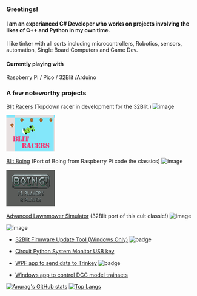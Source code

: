 ### Greetings!

#### I am an experianced C# Developer who works on projects involving the likes of C++ and Python in my own time.

I like tinker with all sorts including microcontrollers, Robotics, sensors, automation, Single Board Computers and Game Dev. 

#### Currently playing with
Raspberry Pi / Pico / 32Blit /Arduino

### A few noteworthy projects

[Blit Racers](https://github.com/shane-powell/blit-racers) (Topdown racer in development for the 32Blit.) ![image](https://github.com/shane-powell/blit-racers/workflows/Build/badge.svg)

![image](https://github.com/shane-powell/blit-racers/blob/main/splash.png)

[Blit Boing](https://github.com/shane-powell/blit-boing) (Port of Boing from Raspberry Pi code the classics) ![image](https://github.com/shane-powell/blit-boing/workflows/Build/badge.svg)

![image](https://github.com/shane-powell/blit-boing/blob/main/splash.png)

[Advanced Lawnmower Simulator](https://github.com/shane-powell/advanced-lawnmower-simulator-blit) (32Blit port of this cult classic!) ![image](https://github.com/shane-powell/advanced-lawnmower-simulator-blit/workflows/Build/badge.svg)

![image](https://github.com/shane-powell/advanced-lawnmower-simulator-blit/blob/main/assets/splash.png)

- [32Blit Firmware Update Tool (Windows Only)](https://github.com/shane-powell/BlitFlashNet) ![badge](https://github.com/shane-powell/BlitFlashNet/actions/workflows/dotnet.yml/badge.svg)


- [Circuit Python System Monitor USB key](https://github.com/shane-powell/neotrinkey-status-mon)
- [WPF app to send data to Trinkey](https://github.com/shane-powell/net5-system-monitor) ![badge](https://github.com/shane-powell/net5-system-monitor/actions/workflows/dotnet.yml/badge.svg)

<!--![alt text](https://github.com/shane-powell/neotrinkey-status-mon/blob/main/sysmon.gif?raw=true)--> 

- [Windows app to control DCC model trainsets](https://github.com/shane-powell/DotNet-DCC)


[![Anurag's GitHub stats](https://github-readme-stats.vercel.app/api?username=shane-powell)](https://github.com/anuraghazra/github-readme-stats) [![Top Langs](https://github-readme-stats.vercel.app/api/top-langs/?username=shane-powell&layout=compact)](https://github.com/anuraghazra/github-readme-stats)

